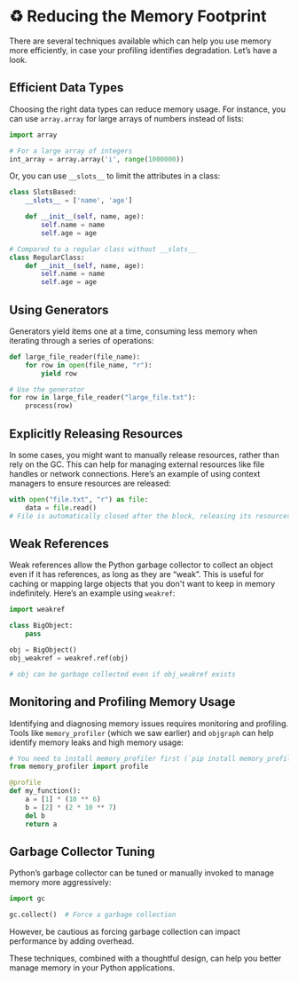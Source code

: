 # ♻️ Reducing the Memory Footprint

There are several techniques available which can help you use memory more efficiently, in case your profiling identifies degradation. Let’s have a look. 

## Efficient Data Types

Choosing the right data types can reduce memory usage. For instance, you can use `array.array` for large arrays of numbers instead of lists:

```python
import array

# For a large array of integers
int_array = array.array('i', range(1000000))
```

Or, you can use `__slots__` to limit the attributes in a class:

```python
class SlotsBased:
    __slots__ = ['name', 'age']

    def __init__(self, name, age):
        self.name = name
        self.age = age

# Compared to a regular class without __slots__
class RegularClass:
    def __init__(self, name, age):
        self.name = name
        self.age = age
```

## Using Generators

Generators yield items one at a time, consuming less memory when iterating through a series of operations:

```python
def large_file_reader(file_name):
    for row in open(file_name, "r"):
        yield row

# Use the generator
for row in large_file_reader("large_file.txt"):
    process(row)
```

## Explicitly Releasing Resources

In some cases, you might want to manually release resources, rather than rely on the GC. This can help for managing external resources like file handles or network connections. Here’s an example of using context managers to ensure resources are released:

```python
with open("file.txt", "r") as file:
    data = file.read()
# File is automatically closed after the block, releasing its resources.
```

## Weak References

Weak references allow the Python garbage collector to collect an object even if it has references, as long as they are “weak”. This is useful for caching or mapping large objects that you don't want to keep in memory indefinitely. Here’s an example using `weakref`:

```python
import weakref

class BigObject:
    pass

obj = BigObject()
obj_weakref = weakref.ref(obj)

# obj can be garbage collected even if obj_weakref exists
```

## Monitoring and Profiling Memory Usage

Identifying and diagnosing memory issues requires monitoring and profiling. Tools like `memory_profiler` (which we saw earlier) and `objgraph` can help identify memory leaks and high memory usage:

```python
# You need to install memory_profiler first (`pip install memory_profiler`)
from memory_profiler import profile

@profile
def my_function():
    a = [1] * (10 ** 6)
    b = [2] * (2 * 10 ** 7)
    del b
    return a
```

## Garbage Collector Tuning

Python’s garbage collector can be tuned or manually invoked to manage memory more aggressively:

```python
import gc

gc.collect()  # Force a garbage collection
```

However, be cautious as forcing garbage collection can impact performance by adding overhead.

These techniques, combined with a thoughtful design, can help you better manage memory in your Python applications.

